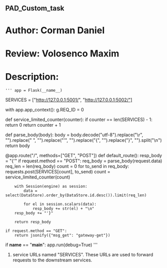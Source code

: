 ## PAD_Custom_task
# Author: Corman Daniel
# Review: Volosenco Maxim
 
  # Description: 
    ''' app = Flask(__name__)
SERVICES = ["http://127.0.0.1:5001/", "http://127.0.0.1:5002/"]

with app.app_context():
    g.REQ_ID = 0


def service_limited_counter(counter):
    if counter == len(SERVICES) - 1:
        return 0
    return counter + 1


def parse_body(body):
    body = body.decode("utf-8").replace("\r", "").replace(" ", "").replace("'", "").replace("{", "").replace("}", "").split("\n")
    return body


@app.route("/", methods=["GET", "POST"])
def default_route():
    resp_body = "{'"
    if request.method == "POST":
        req_body = parse_body(request.data)
        req_len = len(req_body)
        count = 0
        for to_send in req_body:
            requests.post(SERVICES[count], to_send)
            count = service_limited_counter(count)

        with Session(engine) as session:
            data = select(DataStore).order_by(DataStore.id.desc()).limit(req_len)

            for el in session.scalars(data):
                resp_body += str(el) + "\n"
        resp_body += "'}"

        return resp_body

    if request.method == "GET":
        return jsonify({"msg_get": "gateway-get"})


if __name__ == "__main__":
    app.run(debug=True)
    '''
    
   1. service URLs named "SERVICES". These URLs are used to forward requests to the downstream services.
   
